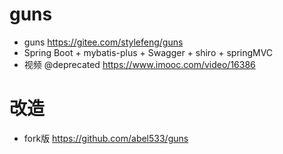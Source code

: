 # guns

- guns https://gitee.com/stylefeng/guns
- Spring Boot + mybatis-plus + Swagger + shiro + springMVC
- 视频 @deprecated <https://www.imooc.com/video/16386>


# 改造

- fork版 <https://github.com/abel533/guns>